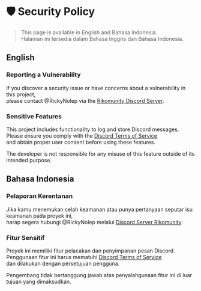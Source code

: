 # 🛡️ Security Policy

> This page is available in English and Bahasa Indonesia.  
> Halaman ini tersedia dalam Bahasa Inggris dan Bahasa Indonesia.


## English

### Reporting a Vulnerability

If you discover a security issue or have concerns about a vulnerability in this project,  
please contact @RickyNolep via the [Rikomunity Discord Server](https://discord.com/invite/pAxmeD3kDj).

### Sensitive Features

This project includes functionality to log and store Discord messages.  
Please ensure you comply with the [Discord Terms of Service](https://discord.com/terms)  
and obtain proper user consent before using these features.

The developer is not responsible for any misuse of this feature outside of its intended purpose.


## Bahasa Indonesia

### Pelaporan Kerentanan

Jika kamu menemukan celah keamanan atau punya pertanyaan seputar isu keamanan pada proyek ini,  
harap segera hubungi @RickyNolep melalui [Discord Server Rikomunity](https://discord.com/invite/pAxmeD3kDj).

### Fitur Sensitif

Proyek ini memiliki fitur pelacakan dan penyimpanan pesan Discord.  
Penggunaan fitur ini harus mematuhi [Discord Terms of Service](https://discord.com/terms)  
dan dilakukan dengan persetujuan pengguna.

Pengembang tidak bertanggung jawab atas penyalahgunaan fitur ini di luar tujuan yang dimaksudkan.
